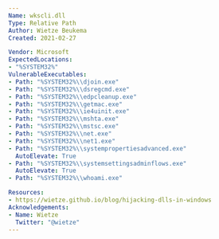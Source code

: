 ```yaml
---
Name: wkscli.dll
Type: Relative Path
Author: Wietze Beukema
Created: 2021-02-27

Vendor: Microsoft
ExpectedLocations:
- "%SYSTEM32%"
VulnerableExecutables:
- Path: "%SYSTEM32%\\djoin.exe"
- Path: "%SYSTEM32%\\dsregcmd.exe"
- Path: "%SYSTEM32%\\edpcleanup.exe"
- Path: "%SYSTEM32%\\getmac.exe"
- Path: "%SYSTEM32%\\ie4uinit.exe"
- Path: "%SYSTEM32%\\mshta.exe"
- Path: "%SYSTEM32%\\mstsc.exe"
- Path: "%SYSTEM32%\\net.exe"
- Path: "%SYSTEM32%\\net1.exe"
- Path: "%SYSTEM32%\\systempropertiesadvanced.exe"
  AutoElevate: True
- Path: "%SYSTEM32%\\systemsettingsadminflows.exe"
  AutoElevate: True
- Path: "%SYSTEM32%\\whoami.exe"

Resources:
- https://wietze.github.io/blog/hijacking-dlls-in-windows
Acknowledgements:
- Name: Wietze
  Twitter: "@wietze"
---
```

